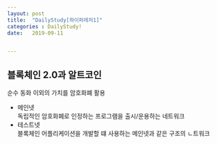 ```yaml
---
layout: post
title:  "DailyStudy[하이퍼레저1]"
categories : DailyStudy!
date:   2019-09-11


---
```




## 블록체인 2.0과 알트코인

순수 동화 이외의 가치를 암호화폐 활용

- 메인넷  
  독립적인 암호화폐로 인정하는 프로그램을 출시/운용하는 네트워크
- 테스트넷  
  블록체인 어플리케이션을 개발할 떄 사용하는 메인넷과 같은 구조의 ㄴ트워크